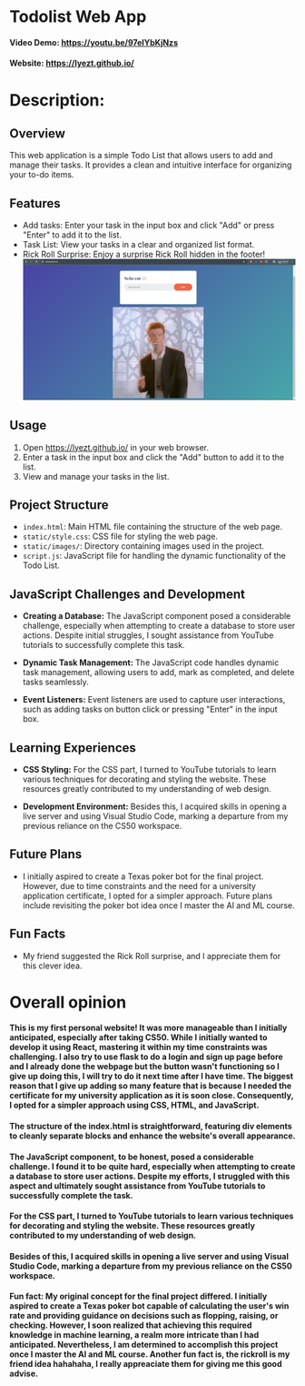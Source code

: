 # Todolist Web App
#### Video Demo:  https://youtu.be/97eIYbKjNzs
#### Website: https://lyezt.github.io/
# Description:

## Overview
This web application is a simple Todo List that allows users to add and manage their tasks. It provides a clean and intuitive interface for organizing your to-do items.

## Features
- Add tasks: Enter your task in the input box and click "Add" or press "Enter" to add it to the list.
- Task List: View your tasks in a clear and organized list format.
- Rick Roll Surprise: Enjoy a surprise Rick Roll hidden in the footer!
![Todo List Screenshot](static/images/todoss.png)

## Usage
1. Open https://lyezt.github.io/ in your web browser.
2. Enter a task in the input box and click the "Add" button to add it to the list.
3. View and manage your tasks in the list.

## Project Structure
- `index.html`: Main HTML file containing the structure of the web page.
- `static/style.css`: CSS file for styling the web page.
- `static/images/`: Directory containing images used in the project.
- `script.js`: JavaScript file for handling the dynamic functionality of the Todo List.

## JavaScript Challenges and Development
- **Creating a Database:**
  The JavaScript component posed a considerable challenge, especially when attempting to create a database to store user actions. Despite initial struggles, I sought assistance from YouTube tutorials to successfully complete this task.

- **Dynamic Task Management:**
  The JavaScript code handles dynamic task management, allowing users to add, mark as completed, and delete tasks seamlessly.

- **Event Listeners:**
  Event listeners are used to capture user interactions, such as adding tasks on button click or pressing "Enter" in the input box.

## Learning Experiences
- **CSS Styling:**
  For the CSS part, I turned to YouTube tutorials to learn various techniques for decorating and styling the website. These resources greatly contributed to my understanding of web design.

- **Development Environment:**
  Besides this, I acquired skills in opening a live server and using Visual Studio Code, marking a departure from my previous reliance on the CS50 workspace.

## Future Plans
- I initially aspired to create a Texas poker bot for the final project. However, due to time constraints and the need for a university application certificate, I opted for a simpler approach. Future plans include revisiting the poker bot idea once I master the AI and ML course.

## Fun Facts
- My friend suggested the Rick Roll surprise, and I appreciate them for this clever idea.

# Overall opinion
#### This is my first personal website! It was more manageable than I initially anticipated, especially after taking CS50. While I initially wanted to develop it using React, mastering it within my time constraints was challenging. I also try to use flask to do a login and sign up page before and I already done the webpage but the button wasn't functioning so I give up doing this, I will try to do it next time after I have time. The biggest reason  that I give up adding so many feature that is because I needed the certificate for my university application as it is soon close. Consequently, I opted for a simpler approach using CSS, HTML, and JavaScript.

#### The structure of the index.html is straightforward, featuring div elements to cleanly separate blocks and enhance the website's overall appearance.
#### The JavaScript component, to be honest, posed a considerable challenge. I found it to be quite hard, especially when attempting to create a database to store user actions. Despite my efforts, I struggled with this aspect and ultimately sought assistance from YouTube tutorials to successfully complete the task.
#### For the CSS part, I turned to YouTube tutorials to learn various techniques for decorating and styling the website. These resources greatly contributed to my understanding of web design.
#### Besides of this,  I acquired skills in opening a live server and using Visual Studio Code, marking a departure from my previous reliance on the CS50 workspace.
#### Fun fact: My original concept for the final project differed. I initially aspired to create a Texas poker bot capable of calculating the user's win rate and providing guidance on decisions such as flopping, raising, or checking. However, I soon realized that achieving this required knowledge in machine learning, a realm more intricate than I had anticipated. Nevertheless, I am determined to accomplish this project once I master the AI and ML course. Another fun fact is, the rickroll is my friend idea hahahaha, I really appreaciate them for giving me this good advise.
